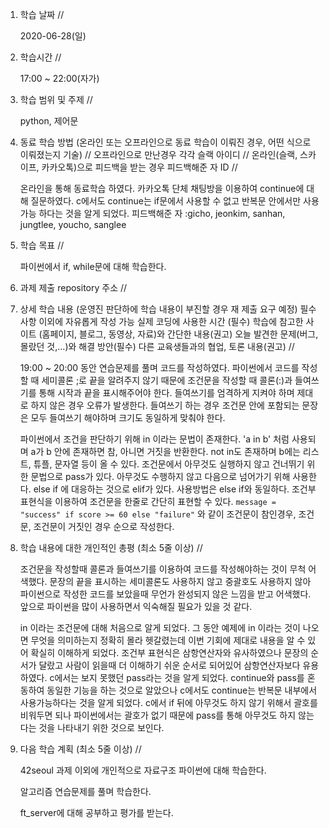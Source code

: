 1. 학습 날짜 // 

    2020-06-28(일)
 
2. 학습시간 // 

    17:00 ~ 22:00(자가)

3. 학습 범위 및 주제 // 
    
    python, 제어문

4. 동료 학습 방법 (온라인 또는 오프라인으로 동료 학습이 이뤄진 경우, 어떤 식으로 이뤄졌는지 기술) // 오프라인으로 만난경우 각각 슬랙 아이디 // 온라인(슬랙, 스카이프, 카카오톡)으로 피드백을 받는 경우 피드백해준 자 ID // 

    온라인을 통해 동료학습 하였다. 카카오톡 단체 채팅방을 이용하여 continue에 대해 질문하였다. c에서도 continue는 if문에서 사용할 수 없고 반복문 안에서만 사용가능 하다는 것을 알게 되었다. 피드백해준 자 :gicho, jeonkim, sanhan, jungtlee, youcho, sanglee

5. 학습 목표 //

    파이썬에서 if, while문에 대해 학습한다.
    
6. 과제 제출 repository 주소 // 
    
    
    
7. 상세 학습 내용 (운영진 판단하에 학습 내용이 부진할 경우 재 제출 요구 예정) 필수사항 이외에 자유롭게 작성 가능 실제 코딩에 사용한 시간 (필수) 학습에 참고한 사이트 (홈페이지, 블로그, 동영상, 자료)와 간단한 내용(권고) 오늘 발견한 문제(버그, 몰랐던 것,...)와 해결 방안(필수) 다른 교육생들과의 협업, 토론 내용(권고) //
    
    19:00 ~ 20:00 동안 연습문제를 풀며 코드를 작성하였다.
    파이썬에서 코드를 작성할 때 세미콜론 ;로 끝을 알려주지 않기 때문에 조건문을 작성할 때 콜론(:)과 들여쓰기를 통해 시작과 끝을 표시해주어야 한다. 들여쓰기를 엄격하게 지켜야 하며 제대로 하지 않은 경우 오류가 발생한다. 들여쓰기 하는 경우 조건문 안에 포함되는 문장은 모두 들여쓰기 해야하며 크기도 동일하게 맞춰야 한다. 
    
    파이썬에서 조건을 판단하기 위해 in 이라는 문법이 존재한다. 'a in b' 처럼 사용되며 a가 b 안에 존재하면 참, 아니면 거짓을 반환한다. not in도 존재하며 b에는 리스트, 튜플, 문자열 등이 올 수 있다. 조건문에서 아무것도 실행하지 않고 건너뛰기 위한 문법으로 pass가 있다. 아무것도 수행하지 않고 다음으로 넘어가기 위해 사용한다. else if 에 대응하는 것으로 elif가 있다. 사용방법은 else if와 동일하다. 조건부 표현식을 이용하여 조건문을 한줄로 간단히 표현할 수 있다. `message = "success" if score >= 60 else "failure"` 와 같이 조건문이 참인경우, 조건문, 조건문이 거짓인 경우 순으로 작성한다.
    
8. 학습 내용에 대한 개인적인 총평 (최소 5줄 이상) //

    조건문을 작성할때 콜론과 들여쓰기를 이용하여 코드를 작성해야하는 것이 무척 어색했다. 문장의 끝을 표시하는 세미콜론도 사용하지 않고 중괄호도 사용하지 않아 파이썬으로 작성한 코드를 보았을때 무언가 완성되지 않은 느낌을 받고 어색했다. 앞으로 파이썬을 많이 사용하면서 익숙해질 필요가 있을 것 같다. 
    
    in 이라는 조건문에 대해 처음으로 알게 되었다. 그 동안 예제에 in 이라는 것이 나오면 무엇을 의미하는지 정확히 몰라 헷갈렸는데 이번 기회에 제대로 내용을 알 수 있어 확실히 이해하게 되었다. 조건부 표현식은 삼항연산자와 유사하였으나 문장의 순서가 달랐고 사람이 읽을때 더 이해하기 쉬운 순서로 되어있어 삼항연산자보다 유용하였다. c에서는 보지 못했던 pass라는 것을 알게 되었다. continue와 pass를 혼동하여 동일한 기능을 하는 것으로 알았으나 c에서도 continue는 반복문 내부에서 사용가능하다는 것을 알게 되었다. c에서 if 뒤에 아무것도 하지 않기 위해서 괄호를 비워두면 되나 파이썬에서는 괄호가 없기 때문에 pass를 통해 아무것도 하지 않는다는 것을 나타내기 위한 것으로 보인다.
    
9. 다음 학습 계획 (최소 5줄 이상) // 
    
    42seoul 과제 이외에 개인적으로 자료구조 파이썬에 대해 학습한다.
    
    알고리즘 연습문제를 풀며 학습한다.
    
    ft_server에 대해 공부하고 평가를 받는다.